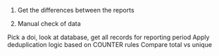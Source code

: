 1. Get the differences between the reports

2. Manual check of data

Pick a doi, look at database, get all records for reporting period
Apply deduplication logic based on COUNTER rules
Compare total vs unique